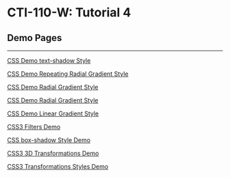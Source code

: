 # CTI-110-W: Tutorial 4 

## Demo Pages
---
[CSS Demo text-shadow Style](https://acc-it-dept.github.io/CTI-110-W-T4-Demo/demo_text_shadows.html)
> 

[CSS Demo Repeating Radial Gradient Style](https://acc-it-dept.github.io/CTI-110-W-T4-Demo/demo_repeat_radial_gradients.html)
> 

[CSS Demo Radial Gradient Style](https://acc-it-dept.github.io/CTI-110-W-T4-Demo/demo_radial_gradients.html)
> 

[CSS Demo Radial Gradient Style](https://acc-it-dept.github.io/CTI-110-W-T4-Demo/demo_radial_gradients.html)
> 

[CSS Demo Linear Gradient Style](https://acc-it-dept.github.io/CTI-110-W-T4-Demo/demo_linear_gradients.html)
> 

[CSS3 Filters Demo](https://acc-it-dept.github.io/CTI-110-W-T4-Demo/demo_filters.html)
>

[CSS box-shadow Style Demo](https://acc-it-dept.github.io/CTI-110-W-T4-Demo/demo_box_shadows.html)
> 

[CSS3 3D Transformations Demo](demo_transformations3d.html)
> 

[CSS3 Transformations Styles Demo](demo_transformations.html)
> 
